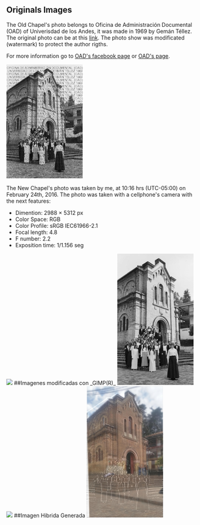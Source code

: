 ## Originals Images
The Old Chapel's photo belongs to Oficina de Administración Documental (OAD) of Univerisdad de los Andes, it was made in 1969 by Gemán Téllez. The original photo can be at this [link](https://www.facebook.com/155723537956531/photos/a.240801929448691.1073741833.155723537956531/240801939448690/?type=3&theater).
The photo show was modificated (watermark) to protect the author rigths.

For more information go to [OAD's facebook page](https://www.facebook.com/Oficina-de-Administración-Documental-155723537956531/) or [OAD's page](oad.uniandes.edu.co).

<img src="https://github.com/CarlosAAcostaH/lab_vision/blob/master/lab3_hybrid/ViejaCapillaOrg.jpg" width="200" />

The New Chapel's photo was taken by me, at 10:16 hrs (UTC-05:00) on February 24th, 2016. The photo was taken with a cellphone's camera with the next features:
- Dimention: 2988 × 5312 px
- Color Space: RGB
- Color Profile: sRGB IEC61966-2.1
- Focal length: 4.8
- F number: 2.2
- Exposition time: 1/1.156 seg

<img src="https://github.com/CarlosAAcostaH/lab_vision/blob/master/lab3_hybrid/NuevaCapillaOrg.jpg" width="200" />
##Imagenes modificadas con _GIMP(R)_
<img src="https://github.com/CarlosAAcostaH/lab_vision/blob/master/lab3_hybrid/ViejaCapilla.jpg" width="200" />
<img src="https://github.com/CarlosAAcostaH/lab_vision/blob/master/lab3_hybrid/NuevaCapilla.jpg" width="200" />
##Imagen Hibrida Generada
<img src="https://github.com/CarlosAAcostaH/lab_vision/blob/master/lab3_hybrid/HibridaCapilla.jpg" width="200" />
